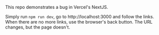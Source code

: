 This repo demonstrates a bug in Vercel's NextJS. 

Simply run `npm run dev`, go to http://localhost:3000 and follow the links. When there are no more links, use the browser's back button. The URL changes, but the page doesn't.